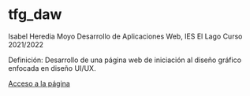 # tfg_daw

Isabel Heredia Moyo
Desarrollo de Aplicaciones Web, IES El Lago
Curso 2021/2022

Definición:
Desarrollo de una página web de iniciación al diseño gráfico enfocada en diseño UI/UX.

<a href="codigo/landpage.php">Acceso a la página</a>
